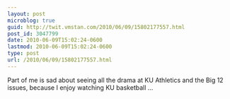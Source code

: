 ```yaml
---
layout: post
microblog: true
guid: http://twit.vmstan.com/2010/06/09/15802177557.html
post_id: 3047799
date: 2010-06-09T15:02:24-0600
lastmod: 2010-06-09T15:02:24-0600
type: post
url: /2010/06/09/15802177557.html
---
```

Part of me is sad about seeing all the drama at KU Athletics and the Big 12 issues, because I enjoy watching KU basketball ...
